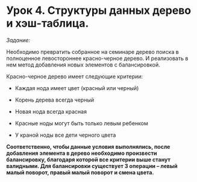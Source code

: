 # Урок 4. Структуры данных дерево и хэш-таблица.

*Задание:*

Необходимо превратить собранное на семинаре дерево поиска в полноценное левостороннее красно-черное дерево. И реализовать в нем метод добавления новых элементов с балансировкой.

Красно-черное дерево имеет следующие критерии:

- Каждая нода имеет цвет (красный или черный)

- Корень дерева всегда черный

- Новая нода всегда красная

- Красные ноды могут быть только левым ребенком

- У краной ноды все дети черного цвета

**Соответственно, чтобы данные условия выполнялись, после добавления элемента в дерево необходимо произвести балансировку, благодаря которой все критерии выше станут валидными. Для балансировки существует 3 операции – левый малый поворот, правый малый поворот и смена цвета.**
